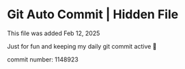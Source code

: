 # Git Auto Commit | Hidden File

This file was added Feb 12, 2025

Just for fun and keeping my daily git commit active 🤪

commit number: 1148923
